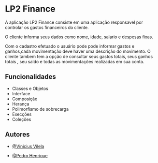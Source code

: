 
# LP2 Finance

 A aplicação LP2 Finance consiste em uma aplicação responsavel por controlar os gastos financeiros do cliente.

  O cliente informa seus dados como nome, idade, salario e despesas fixas.

  Com o cadastro efetuado o usuário pode pode informar gastos e ganhos,cada movimentação deve haver uma descrição do movimento.
  O cliente tambem tem a opção de consultar seus gastos totais, seus ganhos totais , seu saldo e todas as movimentações realizadas em sua conta.



## Funcionalidades

- Classes e Objetos
- Interface
- Composição
- Herança
- Polimorfismo de sobrecarga
- Execções
- Coleções



## Autores

- [@Vinicius Vilela](https://www.github.com/viniciusvilelaa)

- [@Pedro Henrique](https://www.github.com/viniciusvilelaa)




